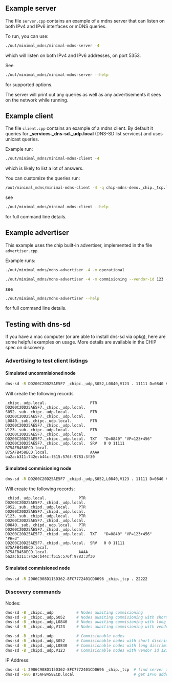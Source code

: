 ## Example server

The file `server.cpp` contains an example of a mdns server that can listen on
both IPv4 and IPv6 interfaces or mDNS queries.

To run, you can use:

```sh
./out/minimal_mdns/minimal-mdns-server -4
```

which will listen on both IPv4 and IPv6 addresses, on port 5353.

See

```sh
./out/minimal_mdns/minimal-mdns-server --help
```

for supported options.

The server will print out any queries as well as any advertisements it sees on
the network while running.

## Example client

The file `client.cpp` contains an example of a mdns client. By default it
queries for **\_services.\_dns-sd.\_udp.local** (DNS-SD list services) and uses
unicast queries.

Example run:

```sh
./out/minimal_mdns/minimal-mdns-client -4
```

which is likely to list a lot of answers.

You can customize the queries run:

```sh
/out/minimal_mdns/minimal-mdns-client -4 -q chip-mdns-demo._chip._tcp.local
```

see

```sh
./out/minimal_mdns/minimal-mdns-client --help
```

for full command line details.

## Example advertiser

This example uses the chip built-in advertiser, implemented in the file
`advertiser.cpp`.

Example runs:

```sh
./out/minimal_mdns/mdns-advertiser -4 -m operational
```

```sh
./out/minimal_mdns/mdns-advertiser -4 -m commisioning --vendor-id 123 --product-id 456
```

see

```sh
./out/minimal_mdns/mdns-advertiser --help
```

for full command line details.

## Testing with dns-sd

If you have a mac computer (or are able to install dns-sd via opkg), here are
some helpful examples on usage. More details are available in the CHIP spec on
discovery.

### Advertising to test client listings

#### Simulated uncommisioned node

```sh
dns-sd -R DD200C20D25AE5F7 _chipc._udp,S052,L0840,V123 . 11111 D=0840 VP=123+456
```

Will create the following records

```
_chipc._udp.local.                   PTR   DD200C20D25AE5F7._chipc._udp.local.
S052._sub._chipc._udp.local.         PTR   DD200C20D25AE5F7._chipc._udp.local.
L0840._sub._chipc._udp.local.        PTR   DD200C20D25AE5F7._chipc._udp.local.
V123._sub._chipc._udp.local.         PTR   DD200C20D25AE5F7._chipc._udp.local.
DD200C20D25AE5F7._chipc._udp.local.  TXT   "D=0840" "VP=123+456"
DD200C20D25AE5F7._chipc._udp.local.  SRV   0 0 11111 B75AFB458ECD.local.
B75AFB458ECD.local.                  AAAA  ba2a:b311:742e:b44c:f515:576f:9783:3f30
```

#### Simulated commisioning node

```sh
dns-sd -R DD200C20D25AE5F7 _chipd._udp,S052,L0840,V123 . 11111 D=0840 VP=123+456 PH=3
```

Will create the following records:

```
_chipd._udp.local.              PTR   DD200C20D25AE5F7._chipd._udp.local.
S052._sub._chipd._udp.local.    PTR   DD200C20D25AE5F7._chipd._udp.local.
V123._sub._chipd._udp.local.    PTR   DD200C20D25AE5F7._chipd._udp.local.
D0840._sub._chipd._udp.local.   PTR   DD200C20D25AE5F7._chipd._udp.local.
DD200C20D25AE5F7._chipd._udp.local.  TXT   "D=0840" "VP=123+456" "PH=3"
DD200C20D25AE5F7._chipd._udp.local.  SRV   0 0 11111 B75AFB458ECD.local.
B75AFB458ECD.local.             AAAA  ba2a:b311:742e:b44c:f515:576f:9783:3f30
```

#### Simulated commisioned node

```sh
dns-sd -R 2906C908D115D362-8FC7772401CD0696 _chip._tcp . 22222
```

### Discovery commands

Nodes:

```sh
dns-sd -B _chipc._udp          # Nodes awaiting commisioning
dns-sd -B _chipc._udp,S052     # Nodes awaiting commisioning with short discriminator 052
dns-sd -B _chipc._udp,L0840    # Nodes awaiting commisioning with long discriminator 0840
dns-sd -B _chipc._udp,V123     # Nodes awaiting commisioning with vendor id 123

dns-sd -B _chipd._udp          # Commisionable nodes
dns-sd -B _chipd._udp,S052     # Commisionable nodes with short discriminator 052
dns-sd -B _chipd._udp,L0840    # Commisionable nodes with long discriminator 0840
dns-sd -B _chipd._udp,V123     # Commisionable nodes with vendor id 123
```

IP Address:

```sh
dns-sd -L 2906C908D115D362-8FC7772401CD0696 _chip._tcp  # find server address
dns-sd -Gv6 B75AFB458ECD.local                          # get IPv6 address
```
